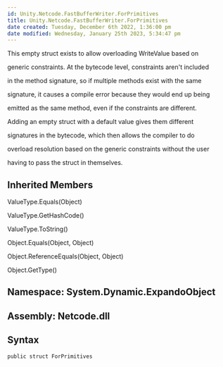 ```yaml
---
id: Unity.Netcode.FastBufferWriter.ForPrimitives
title: Unity.Netcode.FastBufferWriter.ForPrimitives
date created: Tuesday, December 6th 2022, 1:36:00 pm
date modified: Wednesday, January 25th 2023, 5:34:47 pm
---
```


<div class="markdown level0 summary">

This empty struct exists to allow overloading WriteValue based on

generic constraints. At the bytecode level, constraints aren't included

in the method signature, so if multiple methods exist with the same

signature, it causes a compile error because they would end up being

emitted as the same method, even if the constraints are different.

Adding an empty struct with a default value gives them different

signatures in the bytecode, which then allows the compiler to do

overload resolution based on the generic constraints without the user

having to pass the struct in themselves.

</div>

<div class="markdown level0 conceptual">

</div>

<div class="inheritedMembers">

## Inherited Members

<div>

ValueType.Equals(Object)

</div>

<div>

ValueType.GetHashCode()

</div>

<div>

ValueType.ToString()

</div>

<div>

Object.Equals(Object, Object)

</div>

<div>

Object.ReferenceEquals(Object, Object)

</div>

<div>

Object.GetType()

</div>

</div>

## **Namespace**: System.Dynamic.ExpandoObject

## **Assembly**: Netcode.dll

## Syntax

``` lang-csharp
public struct ForPrimitives
```
